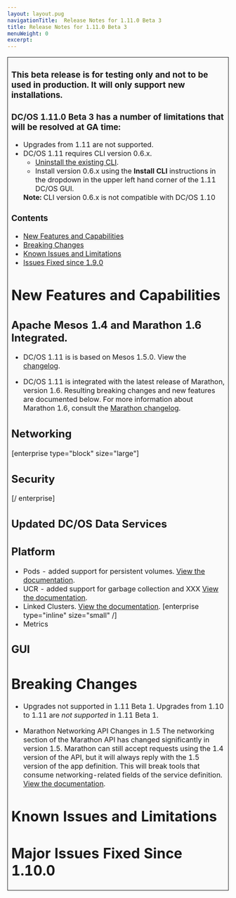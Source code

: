 ```yaml
---
layout: layout.pug
navigationTitle:  Release Notes for 1.11.0 Beta 3
title: Release Notes for 1.11.0 Beta 3
menuWeight: 0
excerpt:
---
```


<table class="table" bgcolor="#FAFAFA"> <tr> <td style="border-left: thin solid; border-top: thin solid; border-bottom: thin solid;border-right: thin solid;">

<h3>This beta release is for testing only and not to be used in production. It will only support new installations.</h3>
<h3>DC/OS 1.11.0 Beta 3 has a number of limitations that will be resolved at GA time:</h3>

<ul>
<li>Upgrades from 1.11 are not supported.</li>
<li>DC/OS 1.11 requires CLI version 0.6.x.
  <ul>
  <li><a href="/1.11/cli/uninstall/">Uninstall the existing CLI</a>.</li>
  <li>Install version 0.6.x using the <strong>Install CLI</strong> instructions in the dropdown in the upper left hand corner of the 1.11 DC/OS GUI.</li>
  </ul>
<strong>Note:</strong> CLI version 0.6.x is not compatible with DC/OS 1.10</li>
</ul>


### Contents
- [New Features and Capabilities](#new-features)
- [Breaking Changes](#breaking-changes)
- [Known Issues and Limitations](#known-issues)
- [Issues Fixed since 1.9.0](#fixed-issues)

# <a name="new-features"></a>New Features and Capabilities

## Apache Mesos 1.4 and Marathon 1.6 Integrated.
- DC/OS 1.11 is is based on Mesos 1.5.0. View the [changelog](https://github.com/apache/mesos/blob/master/CHANGELOG).

- DC/OS 1.11 is integrated with the latest release of Marathon, version 1.6. Resulting breaking changes and new features are documented below. For more information about Marathon 1.6, consult the [Marathon changelog](https://github.com/mesosphere/marathon/blob/master/changelog.md).

## Networking

[enterprise type="block" size="large"]
## Security
[/ enterprise]
  


## Updated DC/OS Data Services


## Platform
- Pods - added support for persistent volumes. [View the documentation](/1.11/deploying-services/pods).
- UCR - added support for garbage collection and XXX [View the documentation](/1.11/deploying-services/containerizers).
- Linked Clusters. [View the documentation](/1.11/administering-clusters/multiple-clusters/cluster-links). [enterprise type="inline" size="small" /]
- Metrics

## GUI



<a name="breaking-changes"></a>
# Breaking Changes

- Upgrades not supported in 1.11 Beta 1.
  Upgrades from 1.10 to 1.11 are _not supported_ in 1.11 Beta 1.

- Marathon Networking API Changes in 1.5
  The networking section of the Marathon API has changed significantly in version 1.5. Marathon can still accept requests using the 1.4 version of the API, but it will always reply with the 1.5 version of the app definition. This will break tools that consume networking-related fields of the service definition. [View the documentation](https://github.com/mesosphere/marathon/blob/master/docs/docs/networking.md). <!-- linking to the marathon doc until I port the relevant information to the dc/os site -->


# <a name="known-issues"></a>Known Issues and Limitations


# <a name="fixed-issues"></a>Major Issues Fixed Since 1.10.0
